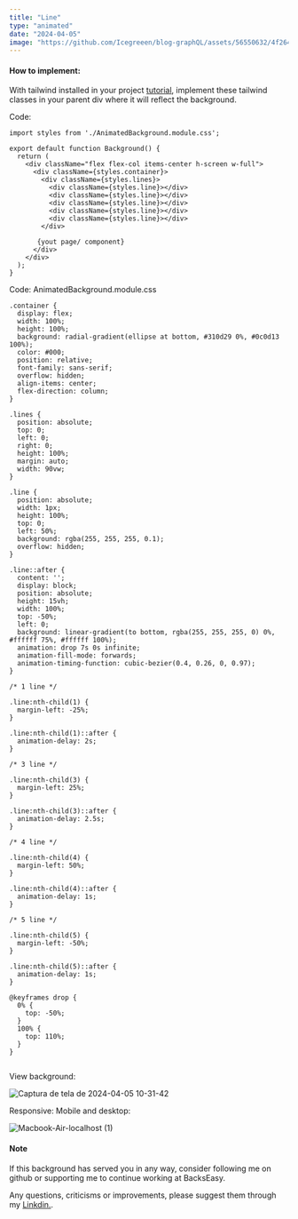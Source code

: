 ```yaml
---
title: "Line"
type: "animated"
date: "2024-04-05"
image: "https://github.com/Icegreeen/blog-graphQL/assets/56550632/4f264856-43b7-414f-a48f-29f03278ef06"
---
```

#### How to implement:

With tailwind installed in your project [tutorial](https://backseasy.com/blog/install-tailwind-nextjs), implement these tailwind classes in your parent div where it will reflect the background.

Code:

```
import styles from './AnimatedBackground.module.css';

export default function Background() {
  return (
    <div className="flex flex-col items-center h-screen w-full">
      <div className={styles.container}>
        <div className={styles.lines}>
          <div className={styles.line}></div>
          <div className={styles.line}></div>
          <div className={styles.line}></div>
          <div className={styles.line}></div>
          <div className={styles.line}></div>
        </div>

       {yout page/ component}
      </div>
    </div>
  );
}

```

Code: AnimatedBackground.module.css

```
.container {
  display: flex;
  width: 100%;
  height: 100%;
  background: radial-gradient(ellipse at bottom, #310d29 0%, #0c0d13 100%);
  color: #000;
  position: relative;
  font-family: sans-serif;
  overflow: hidden;
  align-items: center;
  flex-direction: column;
}

.lines {
  position: absolute;
  top: 0;
  left: 0;
  right: 0;
  height: 100%;
  margin: auto;
  width: 90vw;
}

.line {
  position: absolute;
  width: 1px;
  height: 100%;
  top: 0;
  left: 50%;
  background: rgba(255, 255, 255, 0.1);
  overflow: hidden;
}

.line::after {
  content: '';
  display: block;
  position: absolute;
  height: 15vh;
  width: 100%;
  top: -50%;
  left: 0;
  background: linear-gradient(to bottom, rgba(255, 255, 255, 0) 0%, #ffffff 75%, #ffffff 100%);
  animation: drop 7s 0s infinite;
  animation-fill-mode: forwards;
  animation-timing-function: cubic-bezier(0.4, 0.26, 0, 0.97);
}

/* 1 line */

.line:nth-child(1) {
  margin-left: -25%;
}

.line:nth-child(1)::after {
  animation-delay: 2s;
}

/* 3 line */

.line:nth-child(3) {
  margin-left: 25%;
}

.line:nth-child(3)::after {
  animation-delay: 2.5s;
}

/* 4 line */

.line:nth-child(4) {
  margin-left: 50%;
}

.line:nth-child(4)::after {
  animation-delay: 1s;
}

/* 5 line */

.line:nth-child(5) {
  margin-left: -50%;
}

.line:nth-child(5)::after {
  animation-delay: 1s;
}

@keyframes drop {
  0% {
    top: -50%;
  }
  100% {
    top: 110%;
  }
}


```

View background:

![Captura de tela de 2024-04-05 10-31-42](https://github.com/Icegreeen/blog-graphQL/assets/56550632/66fc0e7a-3098-4419-8950-703797debac4)

Responsive: Mobile and desktop:

![Macbook-Air-localhost (1)](https://github.com/Icegreeen/blog-graphQL/assets/56550632/a056ae6a-9a60-4899-9cad-577da3397e97)

#### Note

If this background has served you in any way, consider following me on github or supporting me to continue working at BacksEasy.

Any questions, criticisms or improvements, please suggest them through my [Linkdin.](https://www.linkedin.com/in/flavioaquila/).